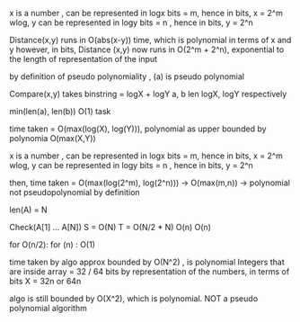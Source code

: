 x is a number , can be represented in logx bits = m, hence in bits, x = 2^m
wlog, y can be represented in logy bits = n , hence in bits, y = 2^n

Distance(x,y) runs in O(abs(x-y)) time, which is polynomial in terms of x and y
however, in bits, Distance (x,y) now runs in O(2^m + 2^n), exponential to the length of representation of the input

by definition of pseudo polynomiality , (a) is pseudo polynomial

Compare(x,y) takes 
binstring = logX + logY
a, b len logX, logY respectively

min(len(a), len(b))
O(1) task 

time taken = O(max(log(X), log(Y))), polynomial as upper bounded by polynomia O(max(X,Y))

x is a number , can be represented in logx bits = m, hence in bits, x = 2^m
wlog, y can be represented in logy bits = n , hence in bits, y = 2^n

then, time taken = O(max(log(2^m), log(2^n))) -> O(max(m,n)) -> polynomial
not pseudopolynomial by definition


len(A) = N

Check(A[1] ... A[N])
S = O(N)
T = O(N/2 * N)
O(n)
O(n)

for O(n/2):
    for (n) :
        O(1)

time taken by algo approx bounded by O(N^2) , is polynomial
Integers that are inside array = 32 / 64 bits
by representation of the numbers, in terms of bits
X = 32n or 64n

algo is still bounded by O(X^2), which is polynomial. NOT a pseudo polynomial algorithm




